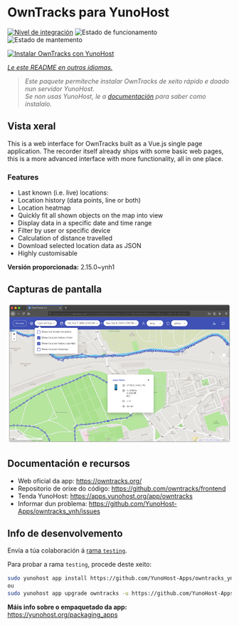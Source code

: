 <!--
NOTA: Este README foi creado automáticamente por <https://github.com/YunoHost/apps/tree/master/tools/readme_generator>
NON debe editarse manualmente.
-->

# OwnTracks para YunoHost

[![Nivel de integración](https://dash.yunohost.org/integration/owntracks.svg)](https://dash.yunohost.org/appci/app/owntracks) ![Estado de funcionamento](https://ci-apps.yunohost.org/ci/badges/owntracks.status.svg) ![Estado de mantemento](https://ci-apps.yunohost.org/ci/badges/owntracks.maintain.svg)

[![Instalar OwnTracks con YunoHost](https://install-app.yunohost.org/install-with-yunohost.svg)](https://install-app.yunohost.org/?app=owntracks)

*[Le este README en outros idiomas.](./ALL_README.md)*

> *Este paquete permíteche instalar OwnTracks de xeito rápido e doado nun servidor YunoHost.*  
> *Se non usas YunoHost, le a [documentación](https://yunohost.org/install) para saber como instalalo.*

## Vista xeral

This is a web interface for OwnTracks built as a Vue.js single page application. The recorder itself already ships with some basic web pages, this is a more advanced interface with more functionality, all in one place.

### Features

- Last known (i.e. live) locations:
- Location history (data points, line or both)
- Location heatmap
- Quickly fit all shown objects on the map into view
- Display data in a specific date and time range
- Filter by user or specific device
- Calculation of distance travelled
- Download selected location data as JSON
- Highly customisable


**Versión proporcionada:** 2.15.0~ynh1

## Capturas de pantalla

![Captura de pantalla de OwnTracks](./doc/screenshots/screenshot.png)

## Documentación e recursos

- Web oficial da app: <https://owntracks.org/>
- Repositorio de orixe do código: <https://github.com/owntracks/frontend>
- Tenda YunoHost: <https://apps.yunohost.org/app/owntracks>
- Informar dun problema: <https://github.com/YunoHost-Apps/owntracks_ynh/issues>

## Info de desenvolvemento

Envía a túa colaboración á [rama `testing`](https://github.com/YunoHost-Apps/owntracks_ynh/tree/testing).

Para probar a rama `testing`, procede deste xeito:

```bash
sudo yunohost app install https://github.com/YunoHost-Apps/owntracks_ynh/tree/testing --debug
ou
sudo yunohost app upgrade owntracks -u https://github.com/YunoHost-Apps/owntracks_ynh/tree/testing --debug
```

**Máis info sobre o empaquetado da app:** <https://yunohost.org/packaging_apps>

